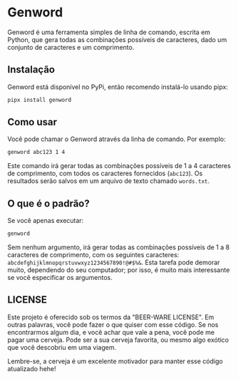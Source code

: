 # Genword

Genword é uma ferramenta simples de linha de comando, escrita em Python, que gera todas as combinações possíveis de caracteres, dado um conjunto de caracteres e um comprimento.
## Instalação

Genword está disponível no PyPi, então recomendo instalá-lo usando pipx:

```bash
pipx install genword
```

## Como usar

Você pode chamar o Genword através da linha de comando. Por exemplo:

```bash
genword abc123 1 4
```

Este comando irá gerar todas as combinações possíveis de 1 a 4 caracteres de comprimento, com todos os caracteres fornecidos (`abc123`). Os resultados serão salvos em um arquivo de texto chamado `words.txt`.

## O que é o padrão?

Se você apenas executar:

```bash
genword
```

Sem nenhum argumento, irá gerar todas as combinações possíveis de 1 a 8 caracteres de comprimento, com os seguintes caracteres: `abcdefghijklmnopqrstuvwxyz1234567890!@#$%&`. Esta tarefa pode demorar muito, dependendo do seu computador; por isso, é muito mais interessante se você especificar os argumentos.

## LICENSE

Este projeto é oferecido sob os termos da "BEER-WARE LICENSE". Em outras palavras, você pode fazer o que quiser com esse código. Se nos encontrarmos algum dia, e você achar que vale a pena, você pode me pagar uma cerveja. Pode ser a sua cerveja favorita, ou mesmo algo exótico que você descobriu em uma viagem.

Lembre-se, a cerveja é um excelente motivador para manter esse código atualizado hehe!